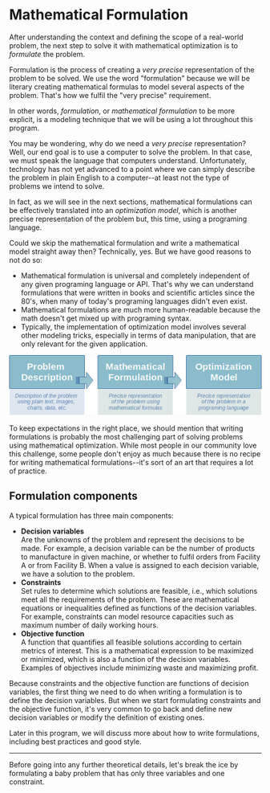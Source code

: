 # Mathematical Formulation
After understanding the context and defining the scope of a real-world 
problem, the next step to solve it with mathematical optimization is to 
*formulate* the problem. 

Formulation is the process of creating a *very precise* representation of 
the problem to be solved. We use the word "formulation" because we will be 
literary creating mathematical formulas to model several aspects of the problem.
That's how we fulfil the "very precise" requirement.

In other words, *formulation*, or *mathematical formulation* to be more 
explicit, is a modeling technique that we will be using a lot throughout 
this program.

You may be wondering, why do we need a *very precise* representation?
Well, our end goal is to use a computer to solve the problem. In that case, 
we must speak the language that computers understand. Unfortunately, 
technology has not yet advanced to a point where we  can simply describe the 
problem in plain English to a computer--at  least not the type of problems 
we intend to solve.

In fact, as we will see in the next sections, mathematical formulations can
be effectively translated into an *optimization model*, which is another
precise representation of the problem but, this time, using a programing
language. 

Could we skip the mathematical formulation and write a mathematical
model straight away then? Technically, yes. But we have good reasons
to not do so:
* Mathematical formulation is universal and completely independent
  of any given programing language or API. That's why we can understand 
  formulations that were written in books and scientific articles 
  since the 80's, when many of today's programing languages didn't even exist.
* Mathematical formulations are much more human-readable because the math 
  doesn't get mixed up with programing syntax.
* Typically, the implementation of optimization model involves several
  other modeling tricks, especially in terms of data manipulation, that 
  are only relevant for the given application.

![Problem Representation](../assets/problem_representation.png)

To keep expectations in the right place, we should mention that writing 
formulations is probably the most challenging part of solving problems 
using mathematical optimization. While most people in our community love 
this challenge, some people don't enjoy as much because there is no recipe 
for writing mathematical formulations--it's sort of an art that requires a 
lot of practice.

## Formulation components
A typical formulation has three main components:
* **Decision variables**  
  Are the unknowns of the problem and represent the decisions to be made. 
  For example, a decision variable can be the number of products to 
  manufacture in given machine, or whether to fulfil orders from Facility 
  A or from Facility B. When a value is assigned to each decision variable, 
  we have a solution to the problem.
* **Constraints**  
  Set rules to determine which solutions are feasible, i.e., which solutions 
  meet all the requirements of the problem. These are mathematical 
  equations or inequalities defined as functions of the decision variables. 
  For example, constraints can model resource capacities such as maximum 
  number of daily working hours.
* **Objective function**  
  A function that quantifies all feasible solutions according to certain 
  metrics of interest. This is a mathematical expression to be maximized or 
  minimized, which is also a function of the decision variables. Examples 
  of objectives include minimizing waste and maximizing profit.

Because constraints and the objective function are functions of decision 
variables, the first thing we need to do when writing a formulation is to 
define the decision variables. But when we start formulating constraints and 
the objective function, it's very common to go back and define new decision 
variables or modify the definition of existing ones.

Later in this program, we will discuss more about how to write formulations, 
including best practices and good style.

------------------------------------------------------------------------------
Before going into any further theoretical details, let's break the ice
by formulating a baby problem that has only three variables and one
constraint.